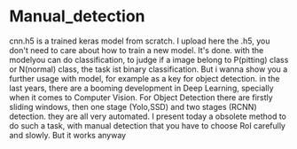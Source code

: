 # Manual_detection
cnn.h5 is a trained keras model from scratch. I upload here the .h5, you don't need to care about how to train a new model. It's done.
with the modelyou can do classification, to judge if a image belong to P(pitting) class or N(normal) class, the task ist binary classification.
But i wanna show you a further usage with model, for example as a key for object detection.
in the last years, there are a booming development in Deep Learning, specially when it comes to Computer Vision. 
For Object Detection there are firstly sliding windows, then one stage (Yolo,SSD) and two stages (RCNN) detection.
they are all very automated.
I present today a obsolete method to do such a task, with manual detection that you have to choose RoI carefully and slowly. 
But it works anyway
